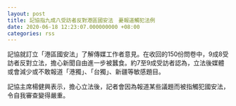 ```yaml
---
layout: post
title: 記協指九成八受訪者反對港區國安法　憂報道觸犯法例
date: 2020-06-18 12:23:07.000000000 +08:00
categories: rss
---
```


記協就訂立「港區國安法」了解傳媒工作者意見。在收回的150份問卷中，9成8受訪者反對立法，擔心新聞自由進一步被蠶食。約7至9成受訪者認為，立法後媒體或會減少或不敢報道「港獨」、「台獨」、新疆等敏感題目。

記協主席楊健興表示，擔心立法後，記者會因為報道某些議題而被指觸犯國安法，令自我審查變得嚴重。
